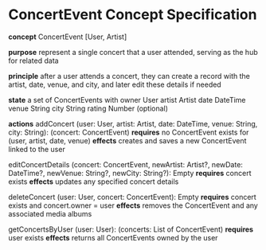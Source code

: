 # ConcertEvent Concept Specification

**concept** ConcertEvent [User, Artist]

**purpose** represent a single concert that a user attended, serving as the hub for related data

**principle** after a user attends a concert, they can create a record with the artist, date, venue, and city, and later edit these details if needed

**state**
a set of ConcertEvents with
owner User
artist Artist
date DateTime
venue String
city String
rating Number (optional)

**actions**
addConcert (user: User, artist: Artist, date: DateTime, venue: String, city: String): (concert: ConcertEvent)
**requires** no ConcertEvent exists for (user, artist, date, venue)
**effects** creates and saves a new ConcertEvent linked to the user

editConcertDetails (concert: ConcertEvent, newArtist: Artist?, newDate: DateTime?, newVenue: String?, newCity: String?): Empty
**requires** concert exists
**effects** updates any specified concert details

deleteConcert (user: User, concert: ConcertEvent): Empty
**requires** concert exists and concert.owner = user
**effects** removes the ConcertEvent and any associated media albums

getConcertsByUser (user: User): (concerts: List of ConcertEvent)
**requires** user exists
**effects** returns all ConcertEvents owned by the user
